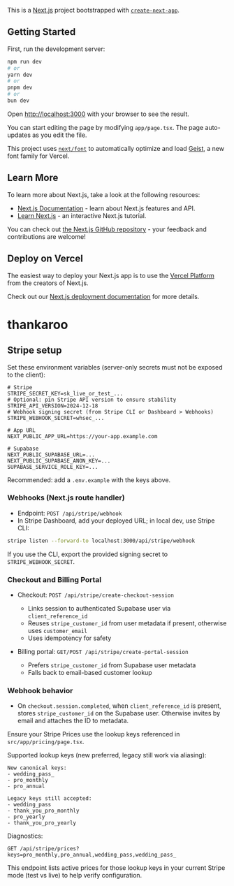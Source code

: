 This is a [Next.js](https://nextjs.org) project bootstrapped with [`create-next-app`](https://nextjs.org/docs/app/api-reference/cli/create-next-app).

## Getting Started

First, run the development server:

```bash
npm run dev
# or
yarn dev
# or
pnpm dev
# or
bun dev
```

Open [http://localhost:3000](http://localhost:3000) with your browser to see the result.

You can start editing the page by modifying `app/page.tsx`. The page auto-updates as you edit the file.

This project uses [`next/font`](https://nextjs.org/docs/app/building-your-application/optimizing/fonts) to automatically optimize and load [Geist](https://vercel.com/font), a new font family for Vercel.

## Learn More

To learn more about Next.js, take a look at the following resources:

- [Next.js Documentation](https://nextjs.org/docs) - learn about Next.js features and API.
- [Learn Next.js](https://nextjs.org/learn) - an interactive Next.js tutorial.

You can check out [the Next.js GitHub repository](https://github.com/vercel/next.js) - your feedback and contributions are welcome!

## Deploy on Vercel

The easiest way to deploy your Next.js app is to use the [Vercel Platform](https://vercel.com/new?utm_medium=default-template&filter=next.js&utm_source=create-next-app&utm_campaign=create-next-app-readme) from the creators of Next.js.

Check out our [Next.js deployment documentation](https://nextjs.org/docs/app/building-your-application/deploying) for more details.
# thankaroo

## Stripe setup

Set these environment variables (server-only secrets must not be exposed to the client):

```
# Stripe
STRIPE_SECRET_KEY=sk_live_or_test_...
# Optional: pin Stripe API version to ensure stability
STRIPE_API_VERSION=2024-12-18
# Webhook signing secret (from Stripe CLI or Dashboard > Webhooks)
STRIPE_WEBHOOK_SECRET=whsec_...

# App URL
NEXT_PUBLIC_APP_URL=https://your-app.example.com

# Supabase
NEXT_PUBLIC_SUPABASE_URL=...
NEXT_PUBLIC_SUPABASE_ANON_KEY=...
SUPABASE_SERVICE_ROLE_KEY=...
```

Recommended: add a `.env.example` with the keys above.

### Webhooks (Next.js route handler)

- Endpoint: `POST /api/stripe/webhook`
- In Stripe Dashboard, add your deployed URL; in local dev, use Stripe CLI:

```bash
stripe listen --forward-to localhost:3000/api/stripe/webhook
```

If you use the CLI, export the provided signing secret to `STRIPE_WEBHOOK_SECRET`.

### Checkout and Billing Portal

- Checkout: `POST /api/stripe/create-checkout-session`
  - Links session to authenticated Supabase user via `client_reference_id`
  - Reuses `stripe_customer_id` from user metadata if present, otherwise uses `customer_email`
  - Uses idempotency for safety

- Billing portal: `GET/POST /api/stripe/create-portal-session`
  - Prefers `stripe_customer_id` from Supabase user metadata
  - Falls back to email-based customer lookup

### Webhook behavior

- On `checkout.session.completed`, when `client_reference_id` is present, stores `stripe_customer_id` on the Supabase user. Otherwise invites by email and attaches the ID to metadata.

Ensure your Stripe Prices use the lookup keys referenced in `src/app/pricing/page.tsx`.

Supported lookup keys (new preferred, legacy still work via aliasing):

```
New canonical keys:
- wedding_pass_
- pro_monthly
- pro_annual

Legacy keys still accepted:
- wedding_pass
- thank_you_pro_monthly
- pro_yearly
- thank_you_pro_yearly
```

Diagnostics:

```
GET /api/stripe/prices?keys=pro_monthly,pro_annual,wedding_pass,wedding_pass_
```

This endpoint lists active prices for those lookup keys in your current Stripe mode (test vs live) to help verify configuration.
